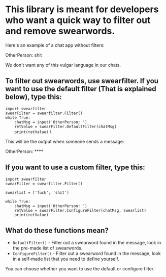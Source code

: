# This library is meant for developers who want a quick way to filter out and remove swearwords.
  
Here's an example of a chat app without filters:  
  
OtherPerson: shit  
  
We don't want any of this vulgar language in our chats.  
## To filter out swearwords, use swearfilter. If you want to use the default filter (That is explained below), type this:  
  
`import swearfilter` \
`swearFilter = swearfilter.Filter()` \
`while True:` \
`    chatMsg = input('OtherPerson: ')` \
`    retValue = swearFilter.DefaultFilter(chatMsg)` \
`    print(retValue)` \
  
This will be the output when someone sends a message:  
  
OtherPerson: ****  
  
## If you want to use a custom filter, type this:  

`import swearfilter`  
`swearFilter = swearfilter.Filter()`  
  
`swearlist = ['fuck', 'shit']`  
  
`while True:`  
`    chatMsg = input('OtherPerson: ')`  
`    retValue = swearFilter.ConfigureFilter(chatMsg, swearlist)`  
`    print(retValue)`  
  
## What do these functions mean?

+ `DefaultFilter()` - Filter out a swearword found in the message, look in the pre-made list of swearwords.
+ `ConfigureFilter()` - Filter out a swearword found in the message, look in a self-made list that you need to define yourself.

You can choose whether you want to use the default or configure filter.
